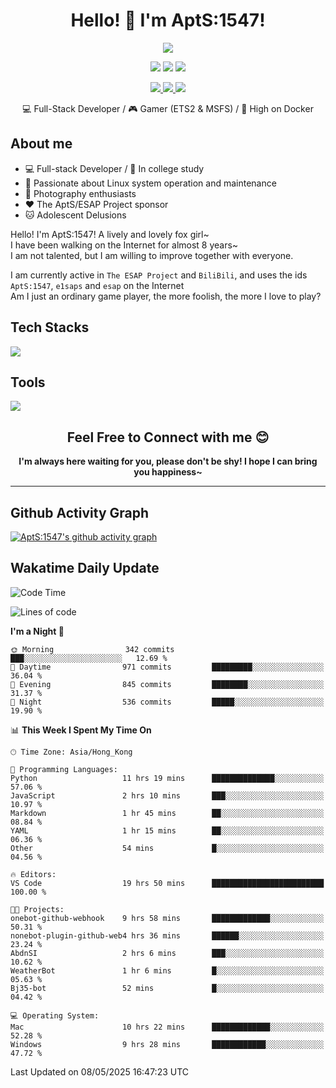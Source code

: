 <div align="center">
  <h1>Hello! 👋 I'm AptS:1547!</h1>
</div>

<div align="center">

  <p>
    <a href="https://github.com/AptS-1547">
      <img src="https://github-readme-stats.vercel.app/api?username=AptS-1547&show_icons=true&theme=transparent" />
    </a>
  </p>

  <p>
    <img src="https://komarev.com/ghpvc/?username=AptS-1547&color=blue&style=flat-square" />
    <img src="https://img.shields.io/github/followers/AptS-1547?style=flat-square" />
    <img src="https://img.shields.io/github/stars/AptS-1547?style=flat-square" />
  </p>

  <p>
  <a href="https://www.esaps.net/">
    <img src="https://img.shields.io/badge/website-4493f8?style=for-the-badge&logo=About.me&logoColor=white" />
  </a>
  <a href="https://wwwesaps.net/feed/">
    <img src="https://img.shields.io/badge/RSS-4493f8?style=for-the-badge&logo=rss&logoColor=white" />
  </a>
  <a href="mailto:apts-1547@esaps.net">
    <img src="https://img.shields.io/badge/Email-4493f8?style=for-the-badge&logo=gmail&logoColor=white" />
  </a>
 </p>

 💻 Full-Stack Developer / 🎮 Gamer (ETS2 & MSFS) / 🐋 High on Docker

</div>

## About me

- 💻 Full-stack Developer / 🏫 In college study
- 📶 Passionate about Linux system operation and maintenance
- 📸 Photography enthusiasts
- ❤ The AptS/ESAP Project sponsor
- 🐱 Adolescent Delusions

Hello! I'm AptS:1547! A lively and lovely fox girl~  
I have been walking on the Internet for almost 8 years~  
I am not talented, but I am willing to improve together with everyone.  

I am currently active in `The ESAP Project` and `BiliBili`, and uses the ids `AptS:1547`, `e1saps` and `esap` on the Internet  
Am I just an ordinary game player, the more foolish, the more I love to play?  

## Tech Stacks
<a href="https://skillicons.dev">
  <img src="https://skillicons.dev/icons?i=py,arduino,php,html,css,javascript,typescript,bash,java,kotlin,vue,go,nodejs,cpp,rust,tailwind" />
</a>
   
## Tools

<a href="https://skillicons.dev">
  <img src="https://skillicons.dev/icons?i=ae,pr,ps,au,blender,visualstudio,vscode,androidstudio,idea,anaconda,gradle,maven,npm,vite,yarn,cloudflare,docker,git,github,githubactions,jenkins,nginx,workers,wordpress,sentry,grafana,prometheus,postgres,mysql,mongodb,redis" />
</a>

<div align="center">
  <h2>Feel Free to Connect with me 😊</h2>
</div>

<div align="center">
  <strong>I'm always here waiting for you, please don't be shy! I hope I can bring you happiness~</strong>
</div>

----------------------

## Github Activity Graph

[![AptS:1547's github activity graph](https://github-readme-activity-graph.vercel.app/graph?username=AptS-1547&theme=react-dark)](https://github.com/AptS-1547)

## Wakatime Daily Update

<!--START_SECTION:waka-->
![Code Time](http://img.shields.io/badge/Code%20Time-480%20hrs%2040%20mins-blue)

![Lines of code](https://img.shields.io/badge/From%20Hello%20World%20I%27ve%20Written-570.1%20thousand%20lines%20of%20code-blue)

**I'm a Night 🦉** 

```text
🌞 Morning                342 commits         ███░░░░░░░░░░░░░░░░░░░░░░   12.69 % 
🌆 Daytime                971 commits         █████████░░░░░░░░░░░░░░░░   36.04 % 
🌃 Evening                845 commits         ████████░░░░░░░░░░░░░░░░░   31.37 % 
🌙 Night                  536 commits         █████░░░░░░░░░░░░░░░░░░░░   19.90 % 
```


📊 **This Week I Spent My Time On** 

```text
🕑︎ Time Zone: Asia/Hong_Kong

💬 Programming Languages: 
Python                   11 hrs 19 mins      ██████████████░░░░░░░░░░░   57.06 % 
JavaScript               2 hrs 10 mins       ███░░░░░░░░░░░░░░░░░░░░░░   10.97 % 
Markdown                 1 hr 45 mins        ██░░░░░░░░░░░░░░░░░░░░░░░   08.84 % 
YAML                     1 hr 15 mins        ██░░░░░░░░░░░░░░░░░░░░░░░   06.36 % 
Other                    54 mins             █░░░░░░░░░░░░░░░░░░░░░░░░   04.56 % 

🔥 Editors: 
VS Code                  19 hrs 50 mins      █████████████████████████   100.00 % 

🐱‍💻 Projects: 
onebot-github-webhook    9 hrs 58 mins       █████████████░░░░░░░░░░░░   50.31 % 
nonebot-plugin-github-web4 hrs 36 mins       ██████░░░░░░░░░░░░░░░░░░░   23.24 % 
AbdnSI                   2 hrs 6 mins        ███░░░░░░░░░░░░░░░░░░░░░░   10.62 % 
WeatherBot               1 hr 6 mins         █░░░░░░░░░░░░░░░░░░░░░░░░   05.63 % 
Bj35-bot                 52 mins             █░░░░░░░░░░░░░░░░░░░░░░░░   04.42 % 

💻 Operating System: 
Mac                      10 hrs 22 mins      █████████████░░░░░░░░░░░░   52.28 % 
Windows                  9 hrs 28 mins       ████████████░░░░░░░░░░░░░   47.72 % 
```


 Last Updated on 08/05/2025 16:47:23 UTC
<!--END_SECTION:waka-->
